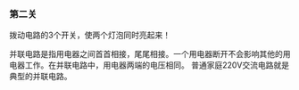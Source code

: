 



### 第二关
拨动电路的3个开关，使两个灯泡同时亮起来！

并联电路是指用电器之间首首相接，尾尾相接。一个用电器断开不会影响其他的用电器工作。在并联电路中，用电器两端的电压相同。
普通家庭220V交流电路就是典型的并联电路。